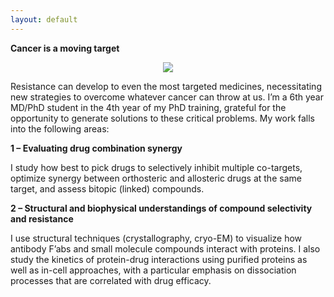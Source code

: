 ```yaml
---
layout: default
---
```


**Cancer is a moving target**

<p align="center">
  <img src="assets/1000_cuts_picture_updated.png">
</p>

Resistance can develop to even the most targeted medicines, necessitating new strategies to overcome whatever cancer can throw at us. I’m a 6th year MD/PhD student in the 4th year of my PhD training, grateful for the opportunity to generate solutions to these critical problems. My work falls into the following areas:

**1 – Evaluating drug combination synergy** 
	
I study how best to pick drugs to selectively inhibit multiple co-targets, optimize synergy between orthosteric and allosteric drugs at the same target, and assess bitopic (linked) compounds. 

**2 – Structural and biophysical understandings of compound selectivity and resistance**

I use structural techniques (crystallography, cryo-EM) to visualize how antibody F’abs and small molecule compounds interact with proteins. I also study the kinetics of protein-drug interactions using purified proteins as well as in-cell approaches, with a particular emphasis on dissociation processes that are correlated with drug efficacy. 
